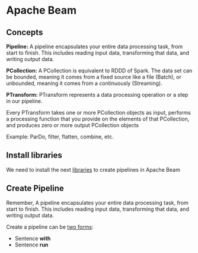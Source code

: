 # Apache Beam





## **Concepts**

**Pipeline:** A pipeline encapsulates your entire data processing task, from start to finish. This includes reading input data, transforming that data, and writing output data.

**PCollection:** A PCollection is equivalent to RDDD of Spark. The data set can be bounded, meaning it comes from a fixed source like a file (Batch), or unbounded, meaning it comes from a continuously (Streaming).

**PTransform:** PTransform represents a data processing operation or a step in our pipeline.

Every PTransform takes one or more PCollection objects as input, performs a processing function that you provide on the elements of that PCollection, and produces zero or more output PCollection objects

Example: ParDo, filter, flatten, combine, etc.




## Install libraries

We need to install the next [libraries](https://github.com/BenRamo06/ApacheBeam/blob/Dev_ApacheBeam/Prerequisites/libraries.py) to create pipelines in Apache Beam



## Create Pipeline


Remember, A pipeline encapsulates your entire data processing task, from start to finish. This includes reading input data, transforming that data, and writing output data.

Create a pipeline can be [two forms](https://github.com/BenRamo06/ApacheBeam/blob/Dev_ApacheBeam/Pipeline/01.-Create_pipeline.py):

* Sentence **with**
* Sentence **run**




## 
